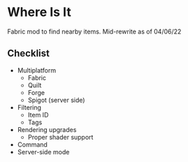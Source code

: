 # Where Is It

Fabric mod to find nearby items. Mid-rewrite as of 04/06/22

## Checklist

- Multiplatform
  - Fabric
  - Quilt
  - Forge
  - Spigot (server side)
- Filtering
  - Item ID
  - Tags
- Rendering upgrades
  - Proper shader support
- Command
- Server-side mode
